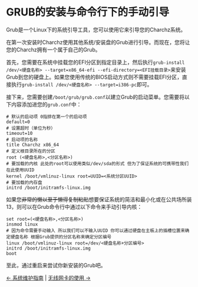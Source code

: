 # GRUB的安装与命令行下的手动引导
Grub是一个Linux下的系统引导工具，您可以使用它来引导您的Charchz系统。    
    
在第一次安装时Charchz使用其他系统/安装盘的Grub进行引导。而现在，您将让您的Charchz拥有一个属于自己的Grub。    
    
首先，您需要在系统中挂载您的EFI分区到指定目录上，然后执行`grub-install /dev/<硬盘名称> --target=x86_64-efi --efi-directory=<EFI挂载目录>`来安装Grub到您的硬盘上。如果您使用传统的BIOS启动方式则不需要挂载EFI分区，直接执行`grub-install /dev/<硬盘名称> --target=i386-pc`即可。    
    
接下来，您需要创建`/boot/grub/grub.conf`以建立Grub的启动菜单。您需要将以下内容添加进您的`grub.conf`中：    
    
``` shell
# 默认的启动项 0指排在第一个的启动项
default=0
# 设置超时（单位为秒）
timeout=10
# 启动项的名称
title Charchz x86_64
# 定义根目录所在的分区
root (<硬盘名称>,<分区名称>)
# 要加载的内核 此处的root可以使用类似/dev/sda的形式 但为了保证系统的可携带性我们在此使用UUID
kernel /boot/vmlinuz-linux root=UUID=<系统分区UUID>
# 要加载的内存盘
initrd /boot/initramfs-linux.img
```
    
如果您~~非常的懒以至于懒得复制粘贴~~想要保证系统的简洁和最小化或在公共场所装13，则可以在Grub命令行中通过以下命令来手动引导内核：    
    
``` shell
set root=(<硬盘名称>,<分区名称>)
insmod linux
# 因为命令需要手动输入 所以我们可以不输入UUID 你可以通过硬盘在主板上的插槽位置来确定硬盘名称 根据Grub提供的分区名称来确定分区编号
linux /boot/vmlinuz-linux root=/dev/<硬盘名称+分区编号>
initrd /boot/initramfs-linux.img
boot
```
    
至此，通过重启来尝试你新安装的Grub吧。    
    
[← 系统维护指南](system.md) | [无线网卡的使用 →](wl.md)
